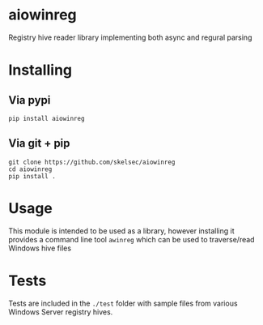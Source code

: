# aiowinreg
Registry hive reader library implementing both async and regural parsing

# Installing
## Via pypi

`pip install aiowinreg`

## Via git + pip
```
git clone https://github.com/skelsec/aiowinreg
cd aiowinreg
pip install .
```
# Usage
This module is intended to be used as a library, however installing it provides a command line tool `awinreg` which can be used to traverse/read Windows hive files

# Tests
Tests are included in the `./test` folder with sample files from various Windows Server registry hives.
